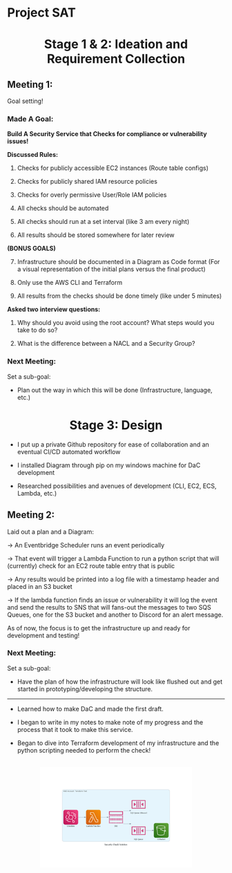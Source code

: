 # Project SAT

# <center> Stage 1 & 2: Ideation and Requirement Collection</center>

## Meeting 1:
Goal setting!
### Made A Goal:

**Build A Security Service that Checks for compliance or vulnerability issues!**

**Discussed Rules:**
 1. Checks for publicly accessible EC2 instances (Route table configs)

 2. Checks for publicly shared IAM resource policies
 3. Checks for overly permissive User/Role IAM policies
 4. All checks should be automated
 5. All checks should run at a set interval (like 3 am every night)
 6. All results should be stored somewhere for later review

**(BONUS GOALS)**

 7. Infrastructure should be documented in a Diagram as Code format (For a visual representation of the initial plans versus the final product)

 8. Only use the AWS CLI and Terraform
 9. All results from the checks should be done timely (like under 5 minutes)

**Asked two interview questions:**
1. Why should you avoid using the root account? What steps would you take to do so?

2. What is the difference between a NACL and a Security Group?

### Next Meeting:
 Set a sub-goal:
 - Plan out the way in which this will be done (Infrastructure, language, etc.)

# <center> Stage 3: Design</center>

- I put up a private Github repository for ease of collaboration and an eventual CI/CD automated workflow

- I installed Diagram through pip on my windows machine for DaC development

- Researched possibilities and avenues of development (CLI, EC2, ECS, Lambda, etc.)

## Meeting 2:

Laid out a plan and a Diagram:

&rarr; An Eventbridge Scheduler runs an event periodically

&rarr; That event will trigger a Lambda Function to run a python script that will (currently) check for an EC2 route table entry that is public

&rarr; Any results would be printed into a log file with a timestamp header and placed in an S3 bucket

&rarr; If the lambda function finds an issue or vulnerability it will log the event and send the results to SNS that will fans-out the messages to two SQS Queues, one for the S3 bucket and another to Discord for an alert message.

As of now, the focus is to get the infrastructure up and ready for development and testing!

### Next Meeting:
 Set a sub-goal:
 - Have the plan of how the infrastructure will look like flushed out and get started in prototyping/developing the structure.

___

- Learned how to make DaC and made the first draft.

- I began to write in my notes to make note of my progress and the process that it took to make this service.

- Began to dive into Terraform development of my infrastructure and the python scripting needed to perform the check!
<br><br>
<center><img src="Draft_1.png" alt="1st Draft" width="70%"/></center>